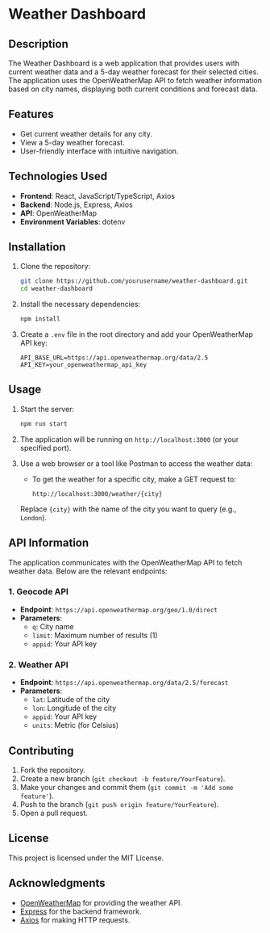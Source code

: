 
# Weather Dashboard

## Description

The Weather Dashboard is a web application that provides users with current weather data and a 5-day weather forecast for their selected cities. The application uses the OpenWeatherMap API to fetch weather information based on city names, displaying both current conditions and forecast data.

## Features

- Get current weather details for any city.
- View a 5-day weather forecast.
- User-friendly interface with intuitive navigation.

## Technologies Used

- **Frontend**: React, JavaScript/TypeScript, Axios
- **Backend**: Node.js, Express, Axios
- **API**: OpenWeatherMap
- **Environment Variables**: dotenv

## Installation

1. Clone the repository:

   ```bash
   git clone https://github.com/yourusername/weather-dashboard.git
   cd weather-dashboard
   ```

2. Install the necessary dependencies:

   ```bash
   npm install
   ```

3. Create a `.env` file in the root directory and add your OpenWeatherMap API key:

   ```
   API_BASE_URL=https://api.openweathermap.org/data/2.5
   API_KEY=your_openweathermap_api_key
   ```

## Usage

1. Start the server:

   ```bash
   npm run start
   ```

2. The application will be running on `http://localhost:3000` (or your specified port).

3. Use a web browser or a tool like Postman to access the weather data:

   - To get the weather for a specific city, make a GET request to:

     ```
     http://localhost:3000/weather/{city}
     ```

   Replace `{city}` with the name of the city you want to query (e.g., `London`).

## API Information

The application communicates with the OpenWeatherMap API to fetch weather data. Below are the relevant endpoints:

### 1. Geocode API
- **Endpoint**: `https://api.openweathermap.org/geo/1.0/direct`
- **Parameters**:
  - `q`: City name
  - `limit`: Maximum number of results (1)
  - `appid`: Your API key

### 2. Weather API
- **Endpoint**: `https://api.openweathermap.org/data/2.5/forecast`
- **Parameters**:
  - `lat`: Latitude of the city
  - `lon`: Longitude of the city
  - `appid`: Your API key
  - `units`: Metric (for Celsius)

## Contributing

1. Fork the repository.
2. Create a new branch (`git checkout -b feature/YourFeature`).
3. Make your changes and commit them (`git commit -m 'Add some feature'`).
4. Push to the branch (`git push origin feature/YourFeature`).
5. Open a pull request.

## License

This project is licensed under the MIT License.

## Acknowledgments

- [OpenWeatherMap](https://openweathermap.org/) for providing the weather API.
- [Express](https://expressjs.com/) for the backend framework.
- [Axios](https://axios-http.com/docs/intro) for making HTTP requests.
